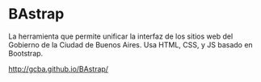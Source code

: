<h1>BAstrap</h1>

<p>La herramienta que permite unificar la interfaz de los sitios web del Gobierno de la Ciudad de Buenos Aires. Usa HTML, CSS, y JS basado en Bootstrap.</p>

<p><a href="http://gcba.github.io/BAstrap/" target="_blank">http://gcba.github.io/BAstrap/</a></p>
 
